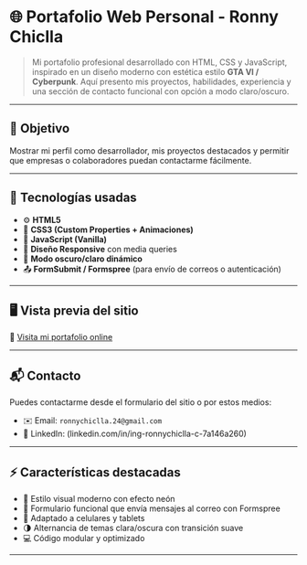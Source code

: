 # 🌐 Portafolio Web Personal - Ronny Chiclla

> Mi portafolio profesional desarrollado con HTML, CSS y JavaScript, inspirado en un diseño moderno con estética estilo **GTA VI / Cyberpunk**. Aquí presento mis proyectos, habilidades, experiencia y una sección de contacto funcional con opción a modo claro/oscuro.

---

## 🎯 Objetivo

Mostrar mi perfil como desarrollador, mis proyectos destacados y permitir que empresas o colaboradores puedan contactarme fácilmente.

---

## 🚀 Tecnologías usadas

- ⚙️ **HTML5**
- 🎨 **CSS3 (Custom Properties + Animaciones)**
- 🧠 **JavaScript (Vanilla)**
- 🌌 **Diseño Responsive** con media queries
- 🌙 **Modo oscuro/claro dinámico**
- 📤 **FormSubmit / Formspree** (para envío de correos o autenticación)

---

## 🖥️ Vista previa del sitio

🔗 [Visita mi portafolio online](https://ing-ronnychiclla.github.io/portafolio/)

---

## 📬 Contacto

Puedes contactarme desde el formulario del sitio o por estos medios:

- ✉️ Email: `ronnychiclla.24@gmail.com`
- 💼 LinkedIn: (linkedin.com/in/ing-ronnychiclla-c-7a146a260)

---

## ⚡ Características destacadas

- 🎇 Estilo visual moderno con efecto neón
- 💬 Formulario funcional que envía mensajes al correo con Formspree
- 📱 Adaptado a celulares y tablets
- 🌗 Alternancia de temas clara/oscura con transición suave
- 💻 Código modular y optimizado

---